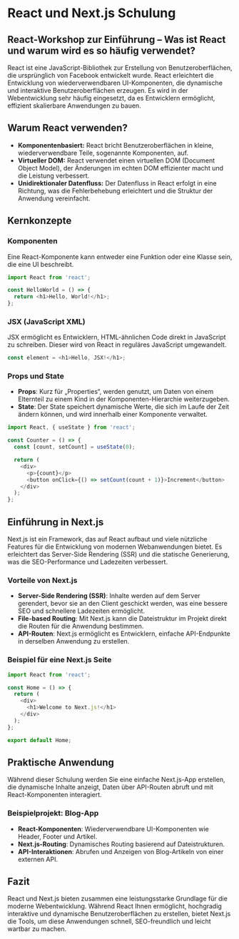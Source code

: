 
# React und Next.js Schulung

## React-Workshop zur Einführung – Was ist React und warum wird es so häufig verwendet?

React ist eine JavaScript-Bibliothek zur Erstellung von Benutzeroberflächen, die ursprünglich von Facebook entwickelt wurde. React erleichtert die Entwicklung von wiederverwendbaren UI-Komponenten, die dynamische und interaktive Benutzeroberflächen erzeugen. Es wird in der Webentwicklung sehr häufig eingesetzt, da es Entwicklern ermöglicht, effizient skalierbare Anwendungen zu bauen.

## Warum React verwenden?

- **Komponentenbasiert:** React bricht Benutzeroberflächen in kleine, wiederverwendbare Teile, sogenannte Komponenten, auf.
- **Virtueller DOM:** React verwendet einen virtuellen DOM (Document Object Model), der Änderungen im echten DOM effizienter macht und die Leistung verbessert.
- **Unidirektionaler Datenfluss:** Der Datenfluss in React erfolgt in eine Richtung, was die Fehlerbehebung erleichtert und die Struktur der Anwendung vereinfacht.

## Kernkonzepte

### Komponenten

Eine React-Komponente kann entweder eine Funktion oder eine Klasse sein, die eine UI beschreibt.

```javascript
import React from 'react';

const HelloWorld = () => {
  return <h1>Hello, World!</h1>;
};
```

### JSX (JavaScript XML)

JSX ermöglicht es Entwicklern, HTML-ähnlichen Code direkt in JavaScript zu schreiben. Dieser wird von React in reguläres JavaScript umgewandelt.

```javascript
const element = <h1>Hello, JSX!</h1>;
```

### Props und State

- **Props**: Kurz für „Properties“, werden genutzt, um Daten von einem Elternteil zu einem Kind in der Komponenten-Hierarchie weiterzugeben.
- **State**: Der State speichert dynamische Werte, die sich im Laufe der Zeit ändern können, und wird innerhalb einer Komponente verwaltet.

```javascript
import React, { useState } from 'react';

const Counter = () => {
  const [count, setCount] = useState(0);

  return (
    <div>
      <p>{count}</p>
      <button onClick={() => setCount(count + 1)}>Increment</button>
    </div>
  );
};
```

## Einführung in Next.js

Next.js ist ein Framework, das auf React aufbaut und viele nützliche Features für die Entwicklung von modernen Webanwendungen bietet. Es erleichtert das Server-Side Rendering (SSR) und die statische Generierung, was die SEO-Performance und Ladezeiten verbessert.

### Vorteile von Next.js

- **Server-Side Rendering (SSR)**: Inhalte werden auf dem Server gerendert, bevor sie an den Client geschickt werden, was eine bessere SEO und schnellere Ladezeiten ermöglicht.
- **File-based Routing**: Mit Next.js kann die Dateistruktur im Projekt direkt die Routen für die Anwendung bestimmen.
- **API-Routen**: Next.js ermöglicht es Entwicklern, einfache API-Endpunkte in derselben Anwendung zu erstellen.

### Beispiel für eine Next.js Seite

```javascript
import React from 'react';

const Home = () => {
  return (
    <div>
      <h1>Welcome to Next.js!</h1>
    </div>
  );
};

export default Home;
```

## Praktische Anwendung

Während dieser Schulung werden Sie eine einfache Next.js-App erstellen, die dynamische Inhalte anzeigt, Daten über API-Routen abruft und mit React-Komponenten interagiert.

### Beispielprojekt: Blog-App

- **React-Komponenten**: Wiederverwendbare UI-Komponenten wie Header, Footer und Artikel.
- **Next.js-Routing**: Dynamisches Routing basierend auf Dateistrukturen.
- **API-Interaktionen**: Abrufen und Anzeigen von Blog-Artikeln von einer externen API.

## Fazit

React und Next.js bieten zusammen eine leistungsstarke Grundlage für die moderne Webentwicklung. Während React Ihnen ermöglicht, hochgradig interaktive und dynamische Benutzeroberflächen zu erstellen, bietet Next.js die Tools, um diese Anwendungen schnell, SEO-freundlich und leicht wartbar zu machen.
